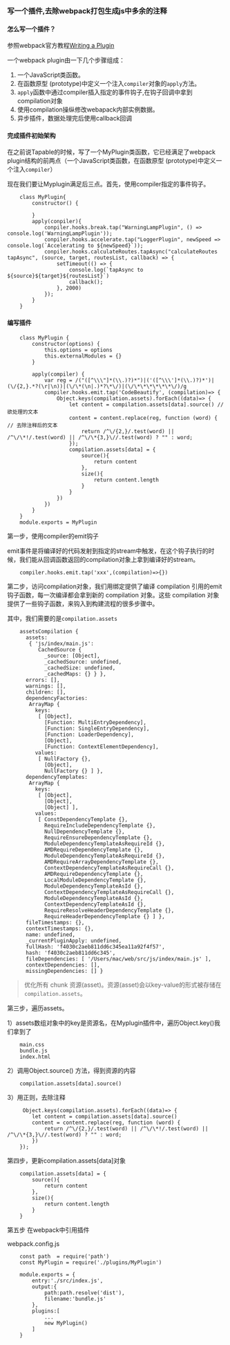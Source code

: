 ### 写一个插件,去除webpack打包生成js中多余的注释

#### 怎么写一个插件？

参照webpack官方教程[Writing a Plugin](https://webpack.js.org/contribute/writing-a-plugin/)

一个webpack plugin由一下几个步骤组成：

1. 一个JavaScript类函数。
2. 在函数原型 (prototype)中定义一个注入`compiler`对象的`apply`方法。
3. `apply`函数中通过compiler插入指定的事件钩子,在钩子回调中拿到compilation对象
4. 使用compilation操纵修改webapack内部实例数据。
5. 异步插件，数据处理完后使用callback回调

#### 完成插件初始架构

在之前说Tapable的时候，写了一个MyPlugin类函数，它已经满足了webpack plugin结构的前两点（一个JavaScript类函数，在函数原型 (prototype)中定义一个注入`compiler`）

现在我们要让Myplugin满足后三点。首先，使用compiler指定的事件钩子。
```
    class MyPlugin{
        constructor() {
    
        }
        apply(conpiler){
            conpiler.hooks.break.tap("WarningLampPlugin", () => console.log('WarningLampPlugin'));
            conpiler.hooks.accelerate.tap("LoggerPlugin", newSpeed => console.log(`Accelerating to ${newSpeed}`));
            conpiler.hooks.calculateRoutes.tapAsync("calculateRoutes tapAsync", (source, target, routesList, callback) => {
                setTimeout(() => {
                    console.log(`tapAsync to ${source}${target}${routesList}`)
                    callback();
                }, 2000)
            });
        }
    }
 ```
#### 编写插件
```
    class MyPlugin {
        constructor(options) {
            this.options = options
            this.externalModules = {}
        }
    
        apply(compiler) {
            var reg = /("([^\\\"]*(\\.)?)*")|('([^\\\']*(\\.)?)*')|(\/{2,}.*?(\r|\n))|(\/\*(\n|.)*?\*\/)|(\/\*\*\*\*\*\*\/)/g
            compiler.hooks.emit.tap('CodeBeautify', (compilation)=> {
                Object.keys(compilation.assets).forEach((data)=> {
                    let content = compilation.assets[data].source() // 欲处理的文本
                    content = content.replace(reg, function (word) { // 去除注释后的文本
                        return /^\/{2,}/.test(word) || /^\/\*!/.test(word) || /^\/\*{3,}\//.test(word) ? "" : word;
                    });
                    compilation.assets[data] = {
                        source(){
                            return content
                        },
                        size(){
                            return content.length
                        }
                    }
                })
            })
        }
    }
    module.exports = MyPlugin
 ```
第一步，使用compiler的emit钩子

emit事件是将编译好的代码发射到指定的stream中触发，在这个钩子执行的时候，我们能从回调函数返回的compilation对象上拿到编译好的stream。
```
    compiler.hooks.emit.tap('xxx',(compilation)=>{})
```    

第二步，访问compilation对象，我们用绑定提供了编译 compilation 引用的emit钩子函数，每一次编译都会拿到新的 compilation 对象。这些 compilation 对象提供了一些钩子函数，来钩入到构建流程的很多步骤中。

其中，我们需要的是`compilation.assets`
```
    assetsCompilation {
      assets:
       { 'js/index/main.js':
          CachedSource {
            _source: [Object],
            _cachedSource: undefined,
            _cachedSize: undefined,
            _cachedMaps: {} } },
      errors: [],
      warnings: [],
      children: [],
      dependencyFactories:
       ArrayMap {
         keys:
          [ [Object],
            [Function: MultiEntryDependency],
            [Function: SingleEntryDependency],
            [Function: LoaderDependency],
            [Object],
            [Function: ContextElementDependency],
         values:
          [ NullFactory {},
            [Object],
            NullFactory {} ] },
      dependencyTemplates:
       ArrayMap {
         keys:
          [ [Object],
            [Object],
            [Object] ],
         values:
          [ ConstDependencyTemplate {},
            RequireIncludeDependencyTemplate {},
            NullDependencyTemplate {},
            RequireEnsureDependencyTemplate {},
            ModuleDependencyTemplateAsRequireId {},
            AMDRequireDependencyTemplate {},
            ModuleDependencyTemplateAsRequireId {},
            AMDRequireArrayDependencyTemplate {},
            ContextDependencyTemplateAsRequireCall {},
            AMDRequireDependencyTemplate {},
            LocalModuleDependencyTemplate {},
            ModuleDependencyTemplateAsId {},
            ContextDependencyTemplateAsRequireCall {},
            ModuleDependencyTemplateAsId {},
            ContextDependencyTemplateAsId {},
            RequireResolveHeaderDependencyTemplate {},
            RequireHeaderDependencyTemplate {} ] },
      fileTimestamps: {},
      contextTimestamps: {},
      name: undefined,
      _currentPluginApply: undefined,
      fullHash: 'f4030c2aeb811dd6c345ea11a92f4f57',
      hash: 'f4030c2aeb811dd6c345',
      fileDependencies: [ '/Users/mac/web/src/js/index/main.js' ],
      contextDependencies: [],
      missingDependencies: [] }
 ```
> 优化所有 chunk 资源(asset)。资源(asset)会以key-value的形式被存储在 `compilation.assets`。

第三步，遍历assets。

1）assets数组对象中的key是资源名，在Myplugin插件中，遍历Object.key()我们拿到了
```
    main.css
    bundle.js
    index.html
```
2）调用Object.source() 方法，得到资源的内容
```
    compilation.assets[data].source() 
```    

3）用正则，去除注释
```
     Object.keys(compilation.assets).forEach((data)=> {
        let content = compilation.assets[data].source() 
        content = content.replace(reg, function (word) { 
            return /^\/{2,}/.test(word) || /^\/\*!/.test(word) || /^\/\*{3,}\//.test(word) ? "" : word;
        })
    });
 ```
第四步，更新compilation.assets[data]对象
```
    compilation.assets[data] = {
        source(){
            return content
        },
        size(){
            return content.length
        }
    }
```    

第五步 在webpack中引用插件

webpack.config.js
```
    const path  = require('path')
    const MyPlugin = require('./plugins/MyPlugin')
    
    module.exports = {
        entry:'./src/index.js',
        output:{
            path:path.resolve('dist'),
            filename:'bundle.js'
        },
        plugins:[
            ...
            new MyPlugin()
        ]
    }
```